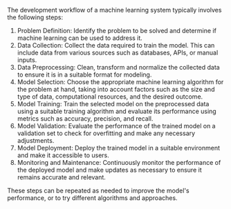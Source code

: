 The development workflow of a machine learning system typically involves the following steps:

1. Problem Definition: Identify the problem to be solved and determine if machine learning can be used to address it.
2. Data Collection: Collect the data required to train the model. This can include data from various sources such as databases, APIs, or manual inputs.
3. Data Preprocessing: Clean, transform and normalize the collected data to ensure it is in a suitable format for modeling.
4. Model Selection: Choose the appropriate machine learning algorithm for the problem at hand, taking into account factors such as the size and type of data, computational resources, and the desired outcome.
5. Model Training: Train the selected model on the preprocessed data using a suitable training algorithm and evaluate its performance using metrics such as accuracy, precision, and recall.
6. Model Validation: Evaluate the performance of the trained model on a validation set to check for overfitting and make any necessary adjustments.
7. Model Deployment: Deploy the trained model in a suitable environment and make it accessible to users.
8. Monitoring and Maintenance: Continuously monitor the performance of the deployed model and make updates as necessary to ensure it remains accurate and relevant.

These steps can be repeated as needed to improve the model's performance, or to try different algorithms and approaches.
